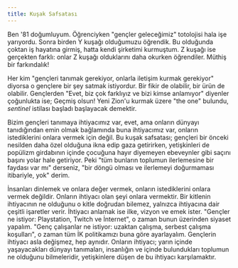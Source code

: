 ```yaml
---
title: Kuşak Safsatası
---
```


Ben '81 doğumluyum. Öğrenciyken "gençler geleceğimiz" totolojisi hala işe
yarıyordu. Sonra birden Y kuşağı olduğumuzu öğrendik. Bu olduğunda çoktan iş
hayatına girmiş, hatta kendi şirketimi kurmuştum. Z kuşağı ise gerçekten farklı:
onlar Z kuşağı olduklarını daha okurken öğrendiler. Müthiş bir farkındalık!

Her kim "gençleri tanımak gerekiyor, onlarla iletişim kurmak gerekiyor" diyorsa
o gençlere bir şey satmak istiyordur. Bir fikir de olabilir, bir ürün de
olabilir. Gençlerden "Evet, biz çok farklıyız ve bizi kimse anlamıyor" diyenler
çoğunlukta ise; Geçmiş olsun! Yeni Zion'u kurmak üzere "the one" bulundu,
*sentinel* istilası başladı başlayacak demektir.

Bizim gençleri tanımaya ihtiyacımız var, evet, ama onların dünyayı tanıdığından
emin olmak bağlamında buna ihtiyacımız var, onların istediklerini onlara vermek
için değil. Bu kuşak safsatası; gençleri bir önceki nesilden daha özel olduğuna
ikna edip gaza getirirken, yetişkinleri de popülizm girdabının içinde çocuğuna
hayır diyemeyen ebeveynler gibi saçını başını yolar hale getiriyor. Peki "tüm
bunların toplumun ilerlemesine bir faydası var mı" derseniz, "bir döngü olması
ve ilerlemeyi doğurmaması itibariyle, yok" derim.

İnsanları dinlemek ve onlara değer vermek, onların istediklerini onlara vermek
değildir. Onların ihtiyacı olan şeyi onlara vermektir. Bir kitlenin ihtiyacının
ne olduğunu o kitle doğrudan bilemez, yalnızca ihtiyacına dair çeşitli işaretler
verir. İhtiyacı anlamak ise ilke, vizyon ve emek ister. "Gençler ne istiyor:
Playstation, Twitch ve İnternet", o zaman bunun üzerinden siyaset yapalım. "Genç
çalışanlar ne istiyor: uzaktan çalışma, serbest çalışma koşulları", o zaman tüm
İK politikamızı buna göre ayarlayalım. Gençlerin ihtiyacı asla değişmez, hep
aynıdır. Onların ihtiyacı; yarın içinde yaşayacakları dünyayı tanımaları,
insanlığın ve içinde bulundukları toplumun ne olduğunu bilmeleridir,
yetişkinlere düşen de bu ihtiyacı karşılamaktır.
